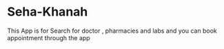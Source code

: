 # Seha-Khanah
This App is for Search for doctor , pharmacies and labs and you can book appointment through the app 
